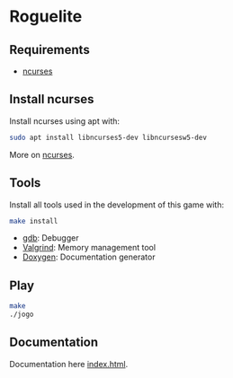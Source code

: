 # Roguelite

## Requirements
  - [ncurses](#install-ncurses)

## Install ncurses

Install ncurses using apt with:

```sh
sudo apt install libncurses5-dev libncursesw5-dev
```

More on [ncurses](https://en.wikipedia.org/wiki/Ncurses).

## Tools

Install all tools used in the development of this game with:

```sh
make install
```

- [gdb](https://www.sourceware.org/gdb/): Debugger
- [Valgrind](https://valgrind.org/): Memory management tool 
- [Doxygen](https://www.doxygen.nl/): Documentation generator

## Play

```sh
make
./jogo
```

## Documentation

Documentation here [index.html](doc/html/index.html).
